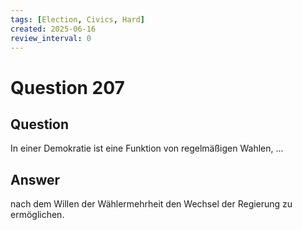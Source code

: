 ```yaml
---
tags: [Election, Civics, Hard]
created: 2025-06-16
review_interval: 0
---
```


# Question 207

## Question

In einer Demokratie ist eine Funktion von regelmäßigen Wahlen, ...

## Answer

nach dem Willen der Wählermehrheit den Wechsel der Regierung zu ermöglichen.
